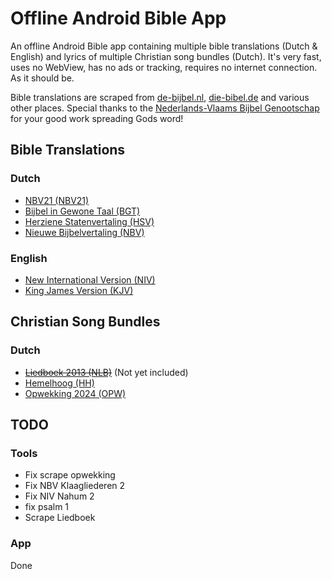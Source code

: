 # Offline Android Bible App
An offline Android Bible app containing multiple bible translations (Dutch & English) and lyrics of multiple Christian song bundles (Dutch). It's very fast, uses no WebView, has no ads or tracking, requires no internet connection. As it should be.

Bible translations are scraped from [de-bijbel.nl](https://de-bijbel.nl/), [die-bibel.de](https://die-bibel.de/) and various other places. Special thanks to the [Nederlands-Vlaams Bijbel Genootschap](https://www.bijbelgenootschap.nl/) for your good work spreading Gods word!

## Bible Translations

### Dutch
- [NBV21 (NBV21)](https://www.debijbel.nl/bijbel/NBV21/GEN.1)
- [Bijbel in Gewone Taal (BGT)](https://www.debijbel.nl/bijbel/BGT/GEN.1)
- [Herziene Statenvertaling (HSV)](https://www.debijbel.nl/bijbel/HSV/GEN.1)
- [Nieuwe Bijbelvertaling (NBV)](https://www.debijbel.nl/bijbel/NBV/GEN.1)

### English
- [New International Version (NIV)](https://www.die-bibel.de/bibel/NIV/GEN.1)
- [King James Version (KJV)](https://www.die-bibel.de/bibel/KJV/GEN.1)

## Christian Song Bundles

### Dutch
- ~~[Liedboek 2013 (NLB)](https://kerkliedwiki.nl/Liedboek_2013/Inhoud)~~ (Not yet included)
- [Hemelhoog (HH)](https://kerkliedwiki.nl/Hemelhoog/Inhoud)
- [Opwekking 2024 (OPW)](https://kerkliedwiki.nl/Opwekkingsliederen/Inhoud)

## TODO

### Tools
- Fix scrape opwekking
- Fix NBV Klaagliederen 2
- Fix NIV Nahum 2
- fix psalm 1
- Scrape Liedboek

### App
Done
